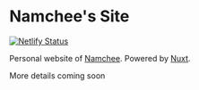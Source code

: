 # Namchee's Site

[![Netlify Status](https://api.netlify.com/api/v1/badges/bb219a0d-7e41-4ac6-bed9-2b03a3702848/deploy-status)](https://app.netlify.com/sites/namchee/deploys)

Personal website of [Namchee](https://github.com/Namchee).
Powered by [Nuxt](https://nuxtjs.org/).

More details coming soon
